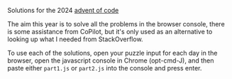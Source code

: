 Solutions for the 2024 [advent of code](https://adventofcode.com/2024)
    
The aim this year is to solve all the problems in the browser console, there is some assistance from CoPilot, but it's only used as an alternative to looking up what I needed from StackOverflow.

To use each of the solutions, open your puzzle input for each day in the browser, open the javascript console in Chrome (opt-cmd-J), and then paste either `part1.js` or `part2.js` into the console and press enter.
